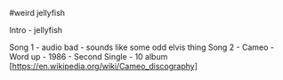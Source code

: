 #weird jellyfish

Intro - jellyfish

Song 1 - audio bad - sounds like some odd elvis thing
Song 2 - Cameo - Word up - 1986 - Second Single - 10 album [https://en.wikipedia.org/wiki/Cameo_discography]

